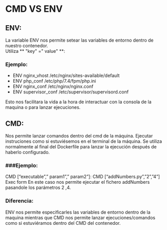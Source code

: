 # CMD VS ENV
## ENV:
La variable ENV nos permite setear las variables de entorno dentro de nuestro contenedor.  
Utiliza ** "key" =" value" **:
### Ejemplo:
* ENV nginx_vhost /etc/nginx/sites-available/default 
* ENV php_conf /etc/php/7.4/fpm/php.ini 
* ENV nginx_conf /etc/nginx/nginx.conf 
* ENV supervisor_conf /etc/supervisor/supervisord.conf 

Esto nos facilitara la vida a la hora de interactuar con la consola de la maquina o para lanzar ejecuciones.

## CMD:
Nos permite lanzar comandos dentro del cmd de la máquina. Ejecutar instruciones como si estuviésemos en el terminal de la máquina.
Se utiliza normalmente al final del Dockerfile para lanzar la ejecución después de haberlo configurado.
### ###Ejemplo:
CMD [“executable”,” param1”,” param2”]: CMD [“addNumbers.py”,”2”,”4”] Exec form
En este caso nos permite ejecutar el fichero addNumbers pasandole los parámetros 2 ,4.

### Diferencia:
ENV nos permite especificarles las variables de entorno dentro de la maquina mientras que CMD nos permite lanzar ejecuciones/comandos como si estuviéramos dentro del CMD del contenedor.
